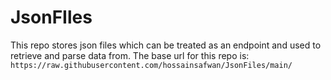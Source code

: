 # JsonFIles

This repo stores json files which can be treated as an endpoint and used to retrieve and parse data from. 
The base url for this repo is:
`https://raw.githubusercontent.com/hossainsafwan/JsonFiles/main/`